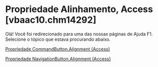
# Propriedade Alinhamento, Access [vbaac10.chm14292]

Olá! Você foi redirecionado para uma das nossas páginas de Ajuda F1. Selecione o tópico que estava procurando abaixo.

[Propriedade CommandButton.Alignment (Access)](http://msdn.microsoft.com/library/b0081eea-1149-d173-646a-0800aa558415%28Office.15%29.aspx)

[Propriedade NavigationButton.Alignment (Access)](http://msdn.microsoft.com/library/1104aa67-38dc-d7b2-3b9a-9e31e11744cc%28Office.15%29.aspx)

